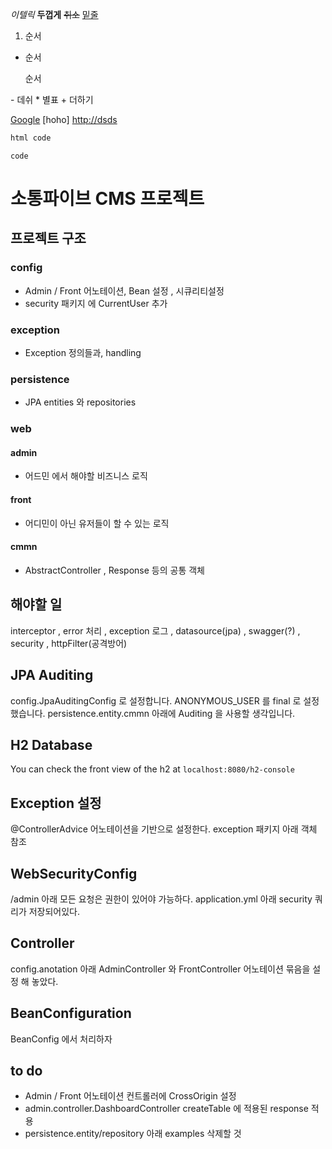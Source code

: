 *이텔릭*  **두껍게** ~~취소~~ <u>밑줄</u>
<ol><li>순서</li></ol>
<ul><li>순서</li></ul>
<ul>순서</ul>
- 데쉬
* 별표
+ 더하기

[Google](http://temp.com)
[hoho] <http://dsds>
```html
html code
```
``code``

# 소통파이브 CMS 프로젝트

## 프로젝트 구조
### config
- Admin / Front 어노테이션, Bean 설정 , 시큐리티설정
- security 패키지 에 CurrentUser 추가
### exception
- Exception 정의들과, handling  
### persistence
- JPA entities 와 repositories
### web
#### admin
- 어드민 에서 해야할 비즈니스 로직 

#### front
- 어디민이 아닌 유저들이 할 수 있는 로직

#### cmmn
- AbstractController , Response 등의 공통 객체 



## 해야할 일
interceptor , error 처리 , exception 로그 , datasource(jpa) , swagger(?) , security , httpFilter(공격방어)


## JPA Auditing
config.JpaAuditingConfig 로 설정합니다.
ANONYMOUS_USER 를 final 로 설정했습니다.
persistence.entity.cmmn 아래에 Auditing 을 사용할 생각입니다.

## H2 Database
You can check the front view of the h2 at `localhost:8080/h2-console`

## Exception 설정
@ControllerAdvice 어노테이션을 기반으로 설정한다. exception 패키지 아래 객체 참조

## WebSecurityConfig
/admin 아래 모든 요청은 권한이 있어야 가능하다. application.yml 아래 security 쿼리가 저장되어있다.

## Controller 
config.anotation 아래 AdminController 와 FrontController 어노테이션 묶음을 설정 해 놓았다.

## BeanConfiguration
BeanConfig 에서 처리하자

## to do
- Admin / Front 어노테이션 컨트롤러에 CrossOrigin 설정
- admin.controller.DashboardController createTable 에 적용된 response 적용
- persistence.entity/repository 아래 examples 삭제할 것